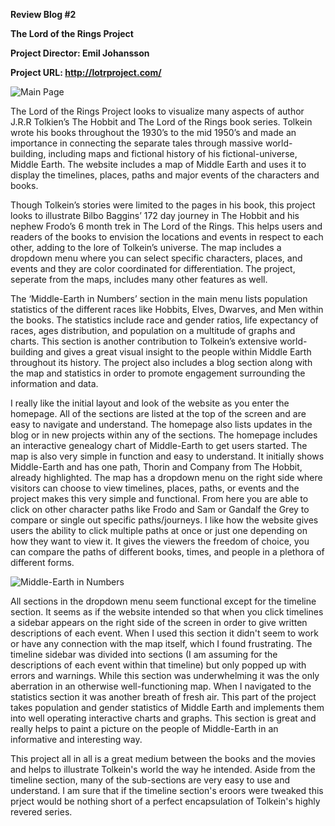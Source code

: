
**Review Blog #2**

**The Lord of the Rings Project**

**Project Director: Emil Johansson**

**Project URL: http://lotrproject.com/**


![Main Page](http://jackbernhardt.github.io/jack-bernhardt-CNU/images2/Capture.PNG)


The Lord of the Rings Project looks to visualize many aspects of author J.R.R Tolkien’s The Hobbit and The Lord of the Rings book series. Tolkein wrote his books throughout the 1930’s to the mid 1950’s and made an importance in connecting the separate tales through massive world-building, including maps and fictional history of his fictional-universe, Middle Earth. The website includes a map of Middle Earth and uses it to display the timelines, places, paths and major events of the characters and books.

Though Tolkein’s stories were limited to the pages in his book, this project looks to illustrate Bilbo Baggins’ 172 day journey in The Hobbit and his nephew Frodo’s 6 month trek in The Lord of the Rings. This helps users and readers of the books to envision the locations and events in respect to each other, adding to the lore of Tolkein’s universe. The map includes a dropdown menu where you can select specific characters, places, and events and they are color coordinated for differentiation. The project, seperate from the maps, includes many other features as well. 

The ‘Middle-Earth in Numbers’ section in the main menu lists population statistics of the different races like Hobbits, Elves, Dwarves, and Men within the books. The statistics include race and gender ratios, life expectancy of races, ages distribution, and population on a multitude of graphs and charts. This section is another contribution to Tolkein’s extensive world-building and gives a great visual insight to the people within Middle Earth throughout its history. The project also includes a blog section along with the map and statistics in order to promote engagement surrounding the information and data.

I really like the initial layout and look of the website as you enter the homepage. All of the sections are listed at the top of the screen and are easy to navigate and understand. The homepage also lists updates in the blog or in new projects within any of the sections. The homepage includes an interactive genealogy chart of Middle-Earth to get users started. The map is also very simple in function and easy to understand. It initially shows Middle-Earth and has one path, Thorin and Company from The Hobbit, already highlighted. The map has a dropdown menu on the right side where visitors can choose to view timelines, places, paths, or events and the project makes this very simple and functional. From here you are able to click on other character paths like Frodo and Sam or Gandalf the Grey to compare or single out specific paths/journeys. I like how the website gives users the ability to click multiple paths at once or just one depending on how they want to view it. It gives the viewers the freedom of choice, you can compare the paths of different books, times, and people in a plethora of different forms.

![Middle-Earth in Numbers](http://jackbernhardt.github.io/jack-bernhardt-CNU/images2//hobbit.PNG)

All sections in the dropdown menu seem functional except for the timeline section. It seems as if the website intended so that when you click timelines a sidebar appears on the right side of the screen in order to give written descriptions of each event. When I used this section it didn't seem to work or have any connection with the map itself, which I found frustrating. The timeline sidebar was divided into sections (I am assuming for the descriptions of each event within that timeline) but only popped up with errors and warnings. While this section was underwhelming it was the only aberration in an otherwise well-functioning map. When I navigated to the statistics section it was another breath of fresh air. This part of the project takes population and gender statistics of Middle Earth and implements them into well operating interactive charts and graphs. This section is great and really helps to paint a picture on the people of Middle-Earth in an informative and interesting way. 

This project all in all is a great medium between the books and the movies and helps to illustrate Tolkein's world the way he intended. Aside from the timeline section, many of the sub-sections are very easy to use and understand. I am sure that if the timeline section's eroors were tweaked this prject would be nothing short of a perfect encapsulation of Tolkein's highly revered series. 
